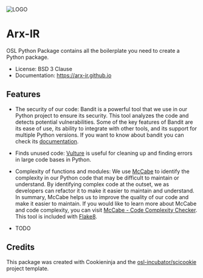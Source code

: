 ![LOGO](/images/logo.png)

# Arx-IR

OSL Python Package contains all the boilerplate you need to create a Python
package.

- License: BSD 3 Clause
- Documentation: https://arx-ir.github.io

## Features

- The security of our code: Bandit is a powerful tool that we use in our Python
  project to ensure its security. This tool analyzes the code and detects
  potential vulnerabilities. Some of the key features of Bandit are its ease of
  use, its ability to integrate with other tools, and its support for multiple
  Python versions. If you want to know about bandit you can check its
  [documentation](https://bandit.readthedocs.io/en/latest/).

- Finds unused code: [Vulture](https://github.com/jendrikseipp/vulture) is
  useful for cleaning up and finding errors in large code bases in Python.

- Complexity of functions and modules: We use
  [McCabe](https://github.com/PyCQA/mccabe) to identify the complexity in our
  Python code that may be difficult to maintain or understand. By identifying
  complex code at the outset, we as developers can refactor it to make it easier
  to maintain and understand. In summary, McCabe helps us to improve the quality
  of our code and make it easier to maintain. If you would like to learn more
  about McCabe and code complexity, you can visit
  [McCabe - Code Complexity Checker](https://here-be-pythons.readthedocs.io/en/latest/python/mccabe.html).
  This tool is included with [Flake8](https://flake8.pycqa.org/en/latest/).

- TODO

## Credits

This package was created with Cookieninja and the
[osl-incubator/scicookie](https://github.com/osl-incubator/scicookie) project
template.
